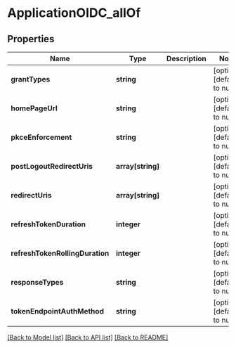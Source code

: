 # ApplicationOIDC_allOf

## Properties
Name | Type | Description | Notes
------------ | ------------- | ------------- | -------------
**grantTypes** | **string** |  | [optional] [default to null]
**homePageUrl** | **string** |  | [optional] [default to null]
**pkceEnforcement** | **string** |  | [optional] [default to null]
**postLogoutRedirectUris** | **array[string]** |  | [optional] [default to null]
**redirectUris** | **array[string]** |  | [optional] [default to null]
**refreshTokenDuration** | **integer** |  | [optional] [default to null]
**refreshTokenRollingDuration** | **integer** |  | [optional] [default to null]
**responseTypes** | **string** |  | [optional] [default to null]
**tokenEndpointAuthMethod** | **string** |  | [optional] [default to null]

[[Back to Model list]](../README.md#documentation-for-models) [[Back to API list]](../README.md#documentation-for-api-endpoints) [[Back to README]](../README.md)


